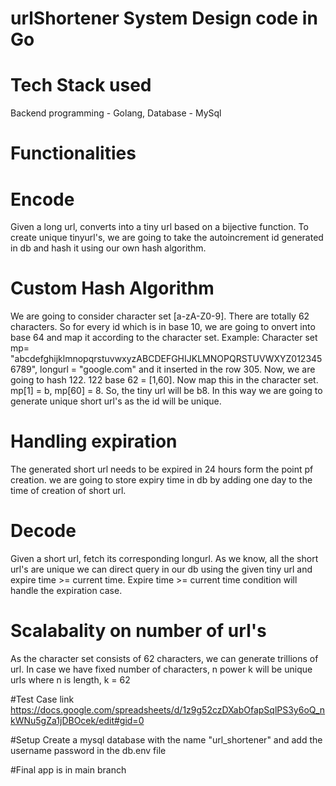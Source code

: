 # urlShortener System Design code in Go

# Tech Stack used
Backend programming - Golang, 
Database - MySql

# Functionalities
# Encode
Given a long url, converts into a tiny url based on a bijective function.
To create unique tinyurl's, we are going to take the autoincrement id generated in db and hash it using our own hash algorithm.

# Custom Hash Algorithm
We are going to consider character set [a-zA-Z0-9]. There are totally 62 characters. So for every id which is in base 10, we are going to onvert into base 64 and map it according to the character set.
Example: Character set mp= "abcdefghijklmnopqrstuvwxyzABCDEFGHIJKLMNOPQRSTUVWXYZ0123456789",  longurl = "google.com" and it inserted in the row 305.
Now, we are going to hash 122. 122 base 62 = [1,60]. Now map this in the character set. mp[1] = b, mp[60] = 8. So, the tiny url will be b8. In this way we are going to generate unique short url's as the id will be unique.

# Handling expiration
The generated short url needs to be expired in 24 hours form the point pf creation. we are going to store expiry time in db by adding one day to the time of creation of short url.

# Decode
Given a short url, fetch its corresponding longurl.
As we know, all the short url's are unique we can direct query in our db using the given tiny url and expire time >= current time.
Expire time >= current time condition will handle the expiration case.

# Scalabality on number of url's
As the character set consists of 62 characters, we can generate trillions of url.
In case we have fixed number of characters, n power k will be unique urls where n is length, k = 62

#Test Case link
https://docs.google.com/spreadsheets/d/1z9g52czDXabOfapSqlPS3y6oQ_nkWNu5gZa1jDBOcek/edit#gid=0

#Setup
Create a mysql database with the name "url_shortener" and add the username password in the db.env file

#Final app is in main branch


